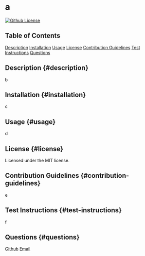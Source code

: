 # a
[![Github License](https://img.shields.io/badge/License-MIT-yellow.svg)](https://opensource.org/licenses/MIT)
## Table of Contents
[Description](#description)
[Installation](#installation)
[Usage](#usage)
[License](#license)
[Contribution Guidelines](#contribution-guidelines)
[Test Instructions](#test-instructions)
[Questions](#questions)
## Description {#description}
b
## Installation {#installation}
c
## Usage {#usage}
d
## License {#license}
Licensed under the MIT license.
## Contribution Guidelines {#contribution-guidelines}
e
## Test Instructions {#test-instructions}
f
## Questions {#questions}
[Github](https://github.com/g)
[Email](f)
